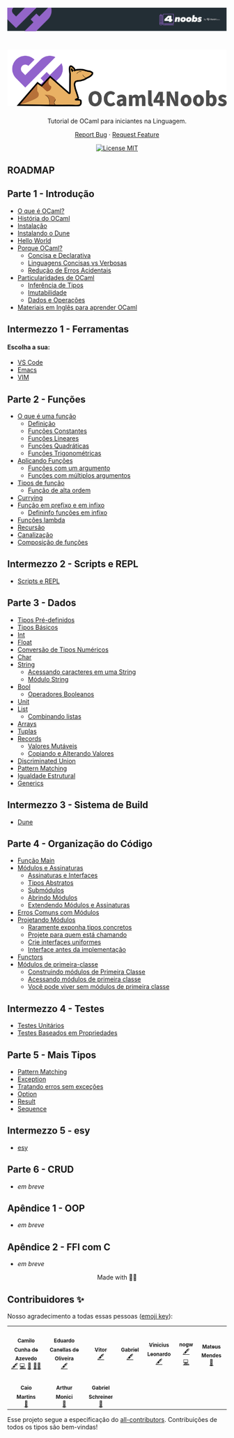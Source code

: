 <p align="center">
  <a href="https://github.com/he4rt/4noobs" target="_blank">
    <img src="./images/header-4noobs.svg">
  </a>
</p>

<h1 align="center">
  <img src="./images/logo_ocaml_noobs.png" alt="ocaml">
</h1>

<p align="center">Tutorial de OCaml para iniciantes na Linguagem.</p>

<p align="center">
    <a href="https://github.com/Camilotk/ocaml4noobs/issues">Report Bug</a>
    ·
    <a href="https://github.com/Camilotk/ocaml4noobs/issues">Request Feature</a>
  </p>
</p>

<p align="center">
  <a href="https://opensource.org/licenses/MIT">
    <img src="https://img.shields.io/badge/License-MIT-blue.svg" alt="License MIT">
  </a>
</p>

## ROADMAP

## Parte 1 - Introdução
- [O que é OCaml?](./1_introducao#o-que-%C3%A9-ocaml)
- [História do OCaml](./1_introducao#hist%C3%B3ria-do-ocaml)
- [Instalação](./1_introducao#instala%C3%A7%C3%A3o)
- [Instalando o Dune](./1_introducao#instalando-o-dune)
- [Hello World](./1_introducao#hello-world)
- [Porque OCaml?](./1_introducao#porque-ocaml)
	- [Concisa e Declarativa](./1_introducao#concisa-e-declarativa)
  	- [Linguagens Concisas vs Verbosas](./1_introducao#linguagens-concisas-vs-verbosas)
	- [Redução de Erros Acidentais](./1_introducao#redução-de-erros-acidentais)
- [Particularidades de OCaml](./1_introducao#particularidades-de-ocaml)
	- [Inferência de Tipos](./1_introducao#infer%C3%AAncia-de-tipos)
	- [Imutabilidade](./1_introducao#imutabilidade)
	- [Dados e Operações](./1_introducao#dados-e-opera%C3%A7%C3%B5es)
- [Materiais em Inglês para aprender OCaml](./1_introducao#materiais-em-ingl%C3%AAs-para-aprender-ocaml)

## Intermezzo 1 -  Ferramentas
#### Escolha a sua:
- [VS Code](./1I_ferramentas/vscode.md)
- [Emacs](./1I_ferramentas/emacs.md)
- [VIM](./1I_ferramentas/vim.md)

## Parte 2 - Funções
- [O que é uma função](./2_funcoes#o-que-é-uma-função)
    - [Definição](./2_funcoes#definição)
    - [Funções Constantes](./2_funcoes#funções-constantes)
    - [Funções Lineares](./2_funcoes#funções-lineares)
    - [Funções Quadráticas](./2_funcoes#funções-quadráticas)
    - [Funções Trigonométricas](./2_funcoes#funções-trigonométricas)
- [Aplicando Funções](./2_funcoes#aplicação-de-funções)
    - [Funções com um argumento](./2_funcoes#funções-com-um-argumento)
    - [Funções com múltiplos argumentos](./2_funcoes#funções-com-múltiplos-argumentos)
- [Tipos de função](./2_funcoes#tipos-de-função)
    - [Função de alta ordem](./2_funcoes#funções-de-alta-ordem)
- [Currying](./2_funcoes#currying)
- [Função em prefixo e em infixo](./2_funcoes#função-em-prefixo-e-em-infixo)
    - [Defininfo funções em infixo](./2_funcoes#definindo-funções-em-infixo)
- [Funções lambda](./2_funcoes#funções-lambda)
- [Recursão](./2_funcoes#recursão)
- [Canalização](./2_funcoes#piping--canalização)
- [Composição de funções](./2_funcoes#composição-de-funções)

## Intermezzo 2 -  Scripts e REPL
- [Scripts e REPL](./2I_repl)

## Parte 3 - Dados
- [Tipos Pré-definidos](./3_dados#tipos-pré-definidos)
 - [Tipos Básicos](./3_dados#tipos-básicos)
 - [Int](./3_dados#int)
 - [Float](./3_dados#float)
 - [Conversão de Tipos Numéricos](./3_dados#conversão-de-tipos-numéricos)
 - [Char](./3_dados#char)
 - [String](./3_dados#string)
	 - [Acessando caracteres em uma String](./3_dados#acessando-carateres-em-uma-string)
	 - [Módulo String](./3_dados#módulo-string)
 - [Bool](./3_dados#bool)
 	- [Operadores Booleanos](3_dados#operadores-booleanos)
- [Unit](3_dados#unit)
- [List](./3_dados#list)
	- [Combinando listas](./3_dados#combinando-listas)
- [Arrays](./3_dados#arrays)
- [Tuplas](./3_dados#tuplas)
- [Records](./3_dados#records)
	- [Valores Mutáveis](./3_dados#valores-mutáveis)
	- [Copiando e Alterando Valores](./3_dados#copiando-e-alterando-valores)
- [Discriminated Union](./3_dados#discriminated-union)
- [Pattern Matching](./3_dados#pattern-matching)
- [Igualdade Estrutural](./3_dados#igualdade-estrutural)
- [Generics](./3_dados#generics)

## Intermezzo 3 -  Sistema de Build
- [Dune](./3I_build)

## Parte 4 - Organização do Código
- [Função Main](./4_organizacao#função-main)
- [Módulos e Assinaturas](./4_organizacao#módulos-e-assinaturas)
    - [Assinaturas e Interfaces](./4_organizacao#assinaturas-e-interfaces)
    - [Tipos Abstratos](./4_organizacao#tipos-abstratos)
    - [Submódulos](./4_organizacao#submódulos)
    - [Abrindo Módulos](./4_organizacao#abrindo-módulos)
    - [Extendendo Módulos e Assinaturas](./4_organizacao#extendendo-módulos-e-assinaturas)
- [Erros Comuns com Módulos](./4_organizacao#erros-comuns-com-módulos)
- [Projetando Módulos](./4_organizacao#projetando-módulos)
    - [Raramente exponha tipos concretos](./4_organizacao#raramente-exponha-tipos-concretos)
    - [Projete para quem está chamando](./4_organizacao#projete-para-quem-está-chamando)
    - [Crie interfaces uniformes](./4_organizacao#crie-interfaces-uniformes)
    - [Interface antes da implementação](./4_organizacao#interface-antes-da-implementação)
- [Functors](./4_organizacao#functors)
- [Módulos de primeira-classe](./4_organizacao#módulos-de-primeira-classe)
    - [Construindo módulos de Primeira Classe](./4_organizacao#construindo-módulos-de-primeira-classe)
    - [Acessando módulos de primeira classe](./4_organizacao#acessando-módulos-de-primeira-classe)
    - [Você pode viver sem módulos de primeira classe](./4_organizacao#você-pode-viver-sem-módulos-de-primeira-classe)

## Intermezzo 4 - Testes
- [Testes Unitários](./4I_testes#testes-unitários)
- [Testes Baseados em Propriedades](./4I_testes#testes-baseados-em-propriedades)

## Parte 5 - Mais Tipos
- [Pattern Matching](./5_tipos#pattern-matching)
- [Exception](./5_tipos#exception)
- [Tratando erros sem exceções](./5_tipos#tratando-erros-sem-exceções)
- [Option](./5_tipos#option)
- [Result](./5_tipos#result)
- [Sequence](./5_tipos#sequence)

## Intermezzo 5 - esy
- [esy](./5I_dependencias)

## Parte 6 - CRUD
- *em breve*

## Apêndice 1 - OOP
- *em breve*

## Apêndice 2 - FFI com C
- *em breve*

<p align="center">Made with 🐫💜</p>

## Contribuidores ✨

Nosso agradecimento a todas essas pessoas ([emoji key](https://allcontributors.org/docs/en/emoji-key)):

<!-- ALL-CONTRIBUTORS-LIST:START - Do not remove or modify this section -->
<!-- prettier-ignore-start -->
<!-- markdownlint-disable -->
<table>
  <tr>
    <td align="center"><a href="https://github.com/Camilotk"><img src="https://avatars.githubusercontent.com/u/30880723?v=4?s=100" width="100px;" alt=""/><br /><sub><b>Camilo Cunha de Azevedo</b></sub></a><br /><a href="#content-Camilotk" title="Content">🖋</a> <a href="https://github.com/Camilotk/OCaml4Noobs/commits?author=Camilotk" title="Code">💻</a> <a href="#maintenance-Camilotk" title="Maintenance">🚧</a> <a href="#mentoring-Camilotk" title="Mentoring">🧑‍🏫</a></td>
    <td align="center"><a href="https://github.com/eduardocanellas"><img src="https://avatars.githubusercontent.com/u/34381457?v=4?s=100" width="100px;" alt=""/><br /><sub><b>Eduardo Canellas de Oliveira</b></sub></a><br /><a href="#content-eduardocanellas" title="Content">🖋</a></td>
    <td align="center"><a href="https://vitorsalmeida.vercel.app/"><img src="https://avatars.githubusercontent.com/u/70543018?v=4?s=100" width="100px;" alt=""/><br /><sub><b>Vitor</b></sub></a><br /><a href="#content-vit0rr" title="Content">🖋</a></td>
    <td align="center"><a href="https://github.com/bihellzin"><img src="https://avatars.githubusercontent.com/u/49006461?v=4?s=100" width="100px;" alt=""/><br /><sub><b>Gabriel</b></sub></a><br /><a href="#content-bihellzin" title="Content">🖋</a></td>
    <td align="center"><a href="https://github.com/vinisioux"><img src="https://avatars.githubusercontent.com/u/36283335?v=4?s=100" width="100px;" alt=""/><br /><sub><b>Vinicius Leonardo</b></sub></a><br /><a href="#content-vinisioux" title="Content">🖋</a></td>
    <td align="center"><a href="https://github.com/nogw"><img src="https://avatars.githubusercontent.com/u/65539816?v=4?s=100" width="100px;" alt=""/><br /><sub><b>nogw</b></sub></a><br /><a href="#content-nogw" title="Content">🖋</a> <a href="https://github.com/Camilotk/OCaml4Noobs/commits?author=nogw" title="Code">💻</a></td>
    <td align="center"><a href="https://heartdevs.com/"><img src="https://avatars.githubusercontent.com/u/44484286?v=4?s=100" width="100px;" alt=""/><br /><sub><b>Mateus Mendes </b></sub></a><br /><a href="#design-m7he4rt" title="Design">🎨</a></td>
  </tr>
  <tr>
    <td align="center"><a href="https://github.com/caiomartins1"><img src="https://avatars.githubusercontent.com/u/45666995?v=4?s=100" width="100px;" alt=""/><br /><sub><b>Caio Martins</b></sub></a><br /><a href="https://github.com/Camilotk/OCaml4Noobs/pulls?q=is%3Apr+reviewed-by%3Acaiomartins1" title="Reviewed Pull Requests">👀</a></td>
    <td align="center"><a href="https://github.com/tujmon"><img src="https://avatars.githubusercontent.com/u/61995846?v=4?s=100" width="100px;" alt=""/><br /><sub><b>Arthur Monici</b></sub></a><br /><a href="https://github.com/Camilotk/OCaml4Noobs/pulls?q=is%3Apr+reviewed-by%3Atujmon" title="Reviewed Pull Requests">👀</a></td>
    <td align="center"><a href="https://github.com/gsbcamargo"><img src="https://avatars.githubusercontent.com/u/47952041?v=4?s=100" width="100px;" alt=""/><br /><sub><b>Gabriel Schreiner</b></sub></a><br /><a href="https://github.com/Camilotk/OCaml4Noobs/pulls?q=is%3Apr+reviewed-by%3Agsbcamargo" title="Reviewed Pull Requests">👀</a></td>
  </tr>
</table>

<!-- markdownlint-restore -->
<!-- prettier-ignore-end -->

<!-- ALL-CONTRIBUTORS-LIST:END -->

Esse projeto segue a especificação do [all-contributors](https://github.com/all-contributors/all-contributors). Contribuições de todos os tipos são bem-vindas!
